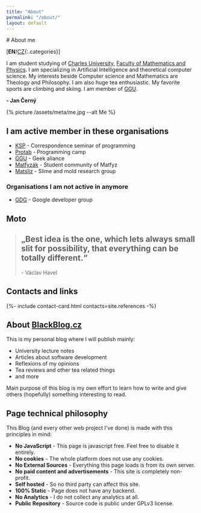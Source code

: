 ```yaml
---
title: "About"
permalink: "/about/"
layout: default
---
```


<article markdown="1">
# About me

[**EN**/[CZ](/about/cz/){:.categories}]

I am student studying of [Charles University](https://cuni.cz/), [Faculty of Mathematics and Physics](https://www.mff.cuni.cz/).
I am specializing in Artificial Intelligence and theoretical computer science. My
interests beside Computer science and Mathematics are Theology and Philosophy. I am also
huge tea enthusiastic. My favorite sports are climbing and skiing. I am member of
[GGU](https://ggu.cz/).

**- Jan Černý**

{% picture /assets/meta/me.jpg --alt Me %}

## I am active member in these organisations
- [KSP](https://ksp.mff.cuni.cz/) - Correspondence seminar of programming
- [Protab](https://protab.cz/) - Programming camp
- [GGU](https://ggu.cz/) - Geek aliance
- [Matfyzák](https://matfyzak.cz/) - Student community of Matfyz
- [Matsliz](http://slimoco.ning.com/group/matsliz) - Slime and mold research group

### Organisations I am not active in anymore
- [GDG](https://gug.cz) - Google developer group

## Moto

> ## „Best idea is the one, which lets always small slit for possibility, that everything can be totally different.“
> \- Václav Havel

## Contacts and links

{%- include contact-card.html contacts=site.references -%}

# About [BlackBlog.cz](http://blackblog.cz/)

This is my personal blog where I will publish mainly: 

- University lecture notes
- Articles about software development
- Reflexions of my opinions
- Tea reviews and other tea related things
- and more

Main purpose of this blog is my own effort to learn how to write and give others 
(hopefully) something interesting to read.

## Page technical philosophy
This Blog (and every other web project I've done) is made with this principles in mind:
- __No JavaScript__ - This page is javascript free. Feel free to disable it entirely.
- __No cookies__ - The whole platform does not use any cookies.
- __No External Sources__ - Everything this page loads is from its own server.
- __No paid content and advertisements__ - This site is completely non-profit.
- __Self hosted__ - So no third party can affect this site.
- __100% Static__ - Page does not have any backend.
- __No Analytics__ - I do not collect any analytics at all.
- __Public Repository__ - Source code is public under GPLv3 license.

</article>
